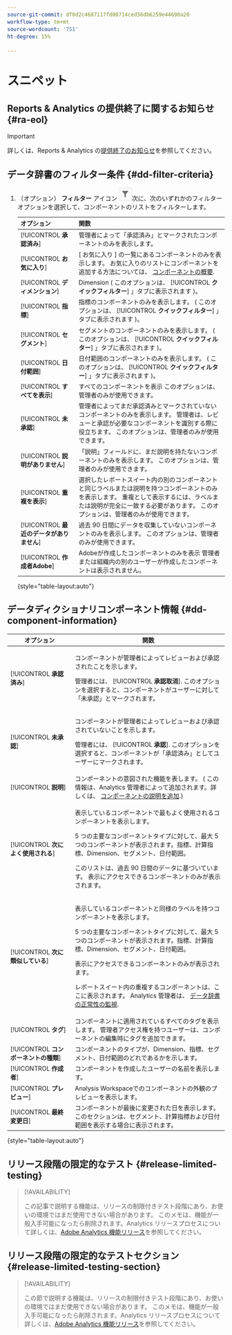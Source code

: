 ```yaml
---
source-git-commit: df0d2c4687117fd00714ced56db6259e44698a20
workflow-type: tm+mt
source-wordcount: '751'
ht-degree: 15%

---
```

# スニペット

## Reports &amp; Analytics の提供終了に関するお知らせ {#ra-eol}

>[!IMPORTANT]
>
>詳しくは、Reports &amp; Analytics の[提供終了のお知らせ](https://express.adobe.com/page/6WnF8JK6IRDhf/)を参照してください。

## データ辞書のフィルター条件 {#dd-filter-criteria}

1. （オプション） **フィルター** アイコン ![データ辞書フィルターアイコン](/help/analyze/analysis-workspace/components/data-dictionary/assets/data-dictionary-filter-icon.png)次に、次のいずれかのフィルターオプションを選択して、コンポーネントのリストをフィルターします。

   | オプション | 関数 |
   |---------|----------|
   | [!UICONTROL **承認済み**] | 管理者によって「承認済み」とマークされたコンポーネントのみを表示します。 |
   | [!UICONTROL **お気に入り**] | [ お気に入り ] の一覧にあるコンポーネントのみを表示します。 お気に入りのリストにコンポーネントを追加する方法については、 [コンポーネントの概要](/help/analyze/analysis-workspace/components/analysis-workspace-components.md). |
   | [!UICONTROL **ディメンション**] | Dimension ( このオプションは、 [!UICONTROL **クイックフィルター**] 」タブに表示されます )。 |
   | [!UICONTROL **指標**] | 指標のコンポーネントのみを表示します。 ( このオプションは、 [!UICONTROL **クイックフィルター**] 」タブに表示されます )。 |
   | [!UICONTROL **セグメント**] | セグメントのコンポーネントのみを表示します。 ( このオプションは、 [!UICONTROL **クイックフィルター**] 」タブに表示されます )。 <!--this is Filters in CJA--> |
   | [!UICONTROL **日付範囲**] | 日付範囲のコンポーネントのみを表示します。 ( このオプションは、 [!UICONTROL **クイックフィルター**] 」タブに表示されます )。 |
   | [!UICONTROL **すべてを表示**] | すべてのコンポーネントを表示 このオプションは、管理者のみが使用できます。 |
   | [!UICONTROL **未承認**] | 管理者によってまだ承認済みとマークされていないコンポーネントのみを表示します。 管理者は、レビューと承認が必要なコンポーネントを識別する際に役立ちます。 このオプションは、管理者のみが使用できます。 |
   | [!UICONTROL **説明がありません**] | 「説明」フィールドに、まだ説明を持たないコンポーネントのみを表示します。 このオプションは、管理者のみが使用できます。 |
   | [!UICONTROL **重複を表示**] | 選択したレポートスイート内の別のコンポーネントと同じラベルまたは説明を持つコンポーネントのみを表示します。 重複として表示するには、ラベルまたは説明が完全に一致する必要があります。 このオプションは、管理者のみが使用できます。 |
   | [!UICONTROL **最近のデータがありません**] | 過去 90 日間にデータを収集していないコンポーネントのみを表示します。 このオプションは、管理者のみが使用できます。 |
   | [!UICONTROL **作成者Adobe**] <!-- I don't see this option--> | Adobeが作成したコンポーネントのみを表示 管理者または組織内の別のユーザーが作成したコンポーネントは表示されません。 |

   {style=&quot;table-layout:auto&quot;}

## データディクショナリコンポーネント情報 {#dd-component-information}

| オプション | 関数 |
|---------|----------|
| [!UICONTROL **承認済み**] | <p>コンポーネントが管理者によってレビューおよび承認されたことを示します。</p><p>管理者には、 [!UICONTROL **承認取消**]. このオプションを選択すると、コンポーネントがユーザーに対して「未承認」とマークされます。</p> |
| [!UICONTROL **未承認**] | <p>コンポーネントが管理者によってレビューおよび承認されていないことを示します。</p><p>管理者には、 [!UICONTROL **承認**]. このオプションを選択すると、コンポーネントが「承認済み」としてユーザーにマークされます。</p> |
| [!UICONTROL **説明**] | コンポーネントの意図された機能を表します。 ( この情報は、Analytics 管理者によって追加されます。詳しくは、 [コンポーネントの説明を追加](/help/analyze/analysis-workspace/components/add-component-descriptions.md).) |
| [!UICONTROL **次によく使用される**] | <p>表示しているコンポーネントで最もよく使用されるコンポーネントを表示します。</p><p>5 つの主要なコンポーネントタイプに対して、最大 5 つのコンポーネントが表示されます。指標、計算指標、Dimension、セグメント、日付範囲。</p><p>このリストは、過去 90 日間のデータに基づいています。 表示にアクセスできるコンポーネントのみが表示されます。 <!--Add info about how users with administrator access can control these after the feature is available. How?--></p> |
| [!UICONTROL **次に類似している**] | <p>表示しているコンポーネントと同様のラベルを持つコンポーネントを表示します。</p><p>5 つの主要なコンポーネントタイプに対して、最大 5 つのコンポーネントが表示されます。指標、計算指標、Dimension、セグメント、日付範囲。</p><p>表示にアクセスできるコンポーネントのみが表示されます。</p><p>レポートスイート内の重複するコンポーネントは、ここに表示されます。 Analytics 管理者は、 [データ辞書の正常性の監視](/help/analyze/analysis-workspace/components/data-dictionary/monitor-data-dictionary-health.md). <!--Add info about how users with administrator access can control these after the feature is available. How?--></p> |
| [!UICONTROL **タグ**] | コンポーネントに適用されているすべてのタグを表示します。 管理者アクセス権を持つユーザーは、コンポーネントの編集時にタグを追加できます。 |
| [!UICONTROL **コンポーネントの種類**] | コンポーネントのタイプが、Dimension、指標、セグメント、日付範囲のどれであるかを示します。 |
| [!UICONTROL **作成者**] | コンポーネントを作成したユーザーの名前を表示します。 |
| [!UICONTROL **プレビュー**] | Analysis Workspaceでのコンポーネントの外観のプレビューを表示します。 |
| [!UICONTROL **最終変更日**] | コンポーネントが最後に変更された日を表示します。 このセクションは、セグメント、計算指標および日付範囲を表示する場合に表示されます。 <!--for CJA, it is displayed for all components--> |

{style=&quot;table-layout:auto&quot;}

## リリース段階の限定的なテスト {#release-limited-testing}

>[!AVAILABILITY]
>
>この記事で説明する機能は、リリースの制限付きテスト段階にあり、お使いの環境ではまだ使用できない場合があります。 このメモは、機能が一般入手可能になったら削除されます。Analytics リリースプロセスについて詳しくは、[Adobe Analytics 機能リリース](/help/release-notes/releases.md)を参照してください。

## リリース段階の限定的なテストセクション {#release-limited-testing-section}

>[!AVAILABILITY]
>
>この節で説明する機能は、リリースの制限付きテスト段階にあり、お使いの環境ではまだ使用できない場合があります。 このメモは、機能が一般入手可能になったら削除されます。Analytics リリースプロセスについて詳しくは、[Adobe Analytics 機能リリース](/help/release-notes/releases.md)を参照してください。

